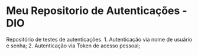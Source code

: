# Meu Repositorio de Autenticações - DIO
Repositório de testes de autenticações.
    1. Autenticação via nome de usuário e senha;
    2. Autenticação via Token de acesso pessoal;